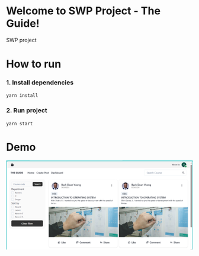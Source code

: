 # Welcome to SWP Project - The Guide!

SWP project


# How to run

### 1. Install dependencies

    yarn install

### 2. Run project

    yarn start

# Demo

![enter image description here](https://raw.githubusercontent.com/vuongbachdoan/MAIL_IMAGES/main/TheGuide.png)